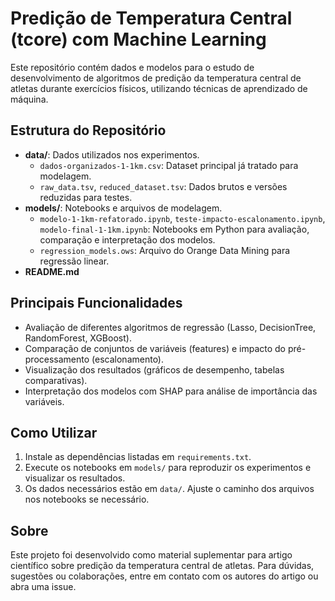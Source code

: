 # Predição de Temperatura Central (tcore) com Machine Learning

Este repositório contém dados e modelos para o estudo de desenvolvimento de algoritmos de predição da temperatura central de atletas durante exercícios físicos, utilizando técnicas de aprendizado de máquina.

## Estrutura do Repositório

- **data/**: Dados utilizados nos experimentos.
	- `dados-organizados-1-1km.csv`: Dataset principal já tratado para modelagem.
	- `raw_data.tsv`, `reduced_dataset.tsv`: Dados brutos e versões reduzidas para testes.
- **models/**: Notebooks e arquivos de modelagem.
	- `modelo-1-1km-refatorado.ipynb`, `teste-impacto-escalonamento.ipynb`, `modelo-final-1-1km.ipynb`: Notebooks em Python para avaliação, comparação e interpretação dos modelos.
	- `regression_models.ows`: Arquivo do Orange Data Mining para regressão linear.
- **README.md**

## Principais Funcionalidades

- Avaliação de diferentes algoritmos de regressão (Lasso, DecisionTree, RandomForest, XGBoost).
- Comparação de conjuntos de variáveis (features) e impacto do pré-processamento (escalonamento).
- Visualização dos resultados (gráficos de desempenho, tabelas comparativas).
- Interpretação dos modelos com SHAP para análise de importância das variáveis.

## Como Utilizar

1. Instale as dependências listadas em `requirements.txt`.
2. Execute os notebooks em `models/` para reproduzir os experimentos e visualizar os resultados.
3. Os dados necessários estão em `data/`. Ajuste o caminho dos arquivos nos notebooks se necessário.

## Sobre

Este projeto foi desenvolvido como material suplementar para artigo científico sobre predição da temperatura central de atletas. Para dúvidas, sugestões ou colaborações, entre em contato com os autores do artigo ou abra uma issue.